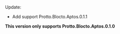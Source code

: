 Update:
- Add support Protto.Blocto.Aptos.0.1.1

**This version only supports Protto.Blocto.Aptos.0.1.0**